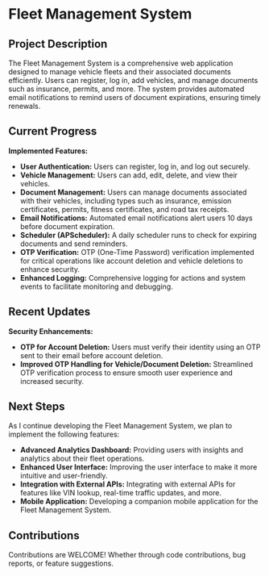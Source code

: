 <!DOCTYPE html>
<html lang="en">
<head>
  <meta charset="UTF-8">
</head>
<body>

<h1>Fleet Management System</h1>

<h2>Project Description</h2>
<p>
  The Fleet Management System is a comprehensive web application designed to manage vehicle fleets and their associated documents efficiently. Users can register, log in, add vehicles, and manage documents such as insurance, permits, and more. The system provides automated email notifications to remind users of document expirations, ensuring timely renewals.
</p>

<h2>Current Progress</h2>
<p>
  <strong>Implemented Features:</strong>
</p>
<ul>
  <li><strong>User Authentication:</strong> Users can register, log in, and log out securely.</li>
  <li><strong>Vehicle Management:</strong> Users can add, edit, delete, and view their vehicles.</li>
  <li><strong>Document Management:</strong> Users can manage documents associated with their vehicles, including types such as insurance, emission certificates, permits, fitness certificates, and road tax receipts.</li>
  <li><strong>Email Notifications:</strong> Automated email notifications alert users 10 days before document expiration.</li>
  <li><strong>Scheduler (APScheduler):</strong> A daily scheduler runs to check for expiring documents and send reminders.</li>
  <li><strong>OTP Verification:</strong> OTP (One-Time Password) verification implemented for critical operations like account deletion and vehicle deletions to enhance security.</li>
  <li><strong>Enhanced Logging:</strong> Comprehensive logging for actions and system events to facilitate monitoring and debugging.</li>
</ul>

<h2>Recent Updates</h2>
<p>
  <strong>Security Enhancements:</strong>
</p>
<ul>
  <li><strong>OTP for Account Deletion:</strong> Users must verify their identity using an OTP sent to their email before account deletion.</li>
  <li><strong>Improved OTP Handling for Vehicle/Document Deletion:</strong> Streamlined OTP verification process to ensure smooth user experience and increased security.</li>
</ul>

<h2>Next Steps</h2>
<p>
  As I continue developing the Fleet Management System, we plan to implement the following features:</p>
<ul>
  <li><strong>Advanced Analytics Dashboard:</strong> Providing users with insights and analytics about their fleet operations.</li>
  <li><strong>Enhanced User Interface:</strong> Improving the user interface to make it more intuitive and user-friendly.</li>
  <li><strong>Integration with External APIs:</strong> Integrating with external APIs for features like VIN lookup, real-time traffic updates, and more.</li>
  <li><strong>Mobile Application:</strong> Developing a companion mobile application for the Fleet Management System.</li>
</ul>

<h2>Contributions</h2>
<p>
  Contributions are WELCOME! Whether through code contributions, bug reports, or feature suggestions.
</p>

</body>
</html>